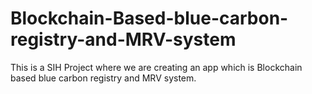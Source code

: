 # Blockchain-Based-blue-carbon-registry-and-MRV-system
This is a SIH Project where we are creating an app which is Blockchain based blue carbon registry and MRV system. 
